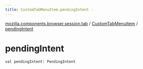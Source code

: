 ```yaml
---
title: CustomTabMenuItem.pendingIntent - 
---
```


[mozilla.components.browser.session.tab](../index.html) / [CustomTabMenuItem](index.html) / [pendingIntent](./pending-intent.html)

# pendingIntent

`val pendingIntent: PendingIntent`
